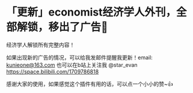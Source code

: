 # 「更新」economist经济学人外刊，全部解锁，移出了广告🐹

经济学人解锁所有完整内容！

如果出现新的广告的情况，可以给我发邮件提醒我更新！email: kunieone@163.com
也可以在b站上关注我 @star_evan <https://space.bilibili.com/1709786818>

感谢大家的使用，如果感觉这个插件有用的话，可以点一个小小的赞~👍
